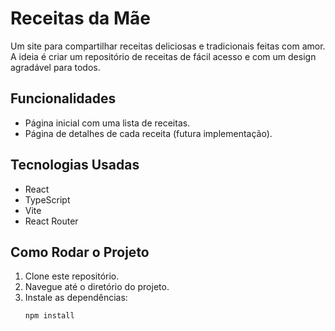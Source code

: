 # Receitas da Mãe

Um site para compartilhar receitas deliciosas e tradicionais feitas com amor. A ideia é criar um repositório de receitas de fácil acesso e com um design agradável para todos.

## Funcionalidades

- Página inicial com uma lista de receitas.
- Página de detalhes de cada receita (futura implementação).

## Tecnologias Usadas

- React
- TypeScript
- Vite
- React Router

## Como Rodar o Projeto

1. Clone este repositório.
2. Navegue até o diretório do projeto.
3. Instale as dependências:
   ```bash
   npm install

